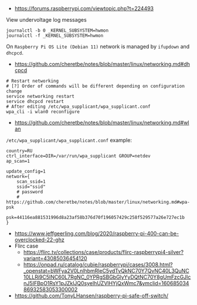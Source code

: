* https://forums.raspberrypi.com/viewtopic.php?t=224493

View undervoltage log messages
```
journalctl -b 0 _KERNEL_SUBSYSTEM=hwmon
journalctl -f _KERNEL_SUBSYSTEM=hwmon
```

On `Raspberry Pi OS Lite (Debian 11)` network is managed by `ifupdown` and `dhcpcd`.
* https://github.com/cheretbe/notes/blob/master/linux/networking.md#dhcpcd
```shell
# Restart networking
# [?] Order of commands will be different depending on configuration change 
service networking restart
service dhcpcd restart
# After editing /etc/wpa_supplicant/wpa_supplicant.conf
wpa_cli -i wlan0 reconfigure
```
* https://github.com/cheretbe/notes/blob/master/linux/networking.md#wlan

`/etc/wpa_supplicant/wpa_supplicant.conf` example:
```
country=RU
ctrl_interface=DIR=/var/run/wpa_supplicant GROUP=netdev
ap_scan=1

update_config=1
network={
	scan_ssid=1
	ssid="ssid"
	# password
	# https://github.com/cheretbe/notes/blob/master/linux/networking.md#wpa-psk
	psk=44116ea881531996d8a23af58b376d70f196057429c258f529577a26e727ec1b
}
```


* https://www.jeffgeerling.com/blog/2020/raspberry-pi-400-can-be-overclocked-22-ghz
* Flirc case
    * https://flirc.tv/collections/case/products/flirc-raspberrypi4-silver?variant=43085036454120
    * https://onpad.ru/catalog/cubie/raspberrypi/cases/3008.html?_openstat=bWFya2V0LnlhbmRleC5ydTvQkNC70Y7QvNC40L3QuNC10LLRi9C5INC60L7RgNC_0YPRgSBGbGlyYyDQtNC70Y8gUmFzcGJlcnJ5IFBpO1RsY1pJZklJQ0syelhUZVlHYjQxWmc7&ymclid=16068503486932583053300002
* https://github.com/TonyLHansen/raspberry-pi-safe-off-switch/
